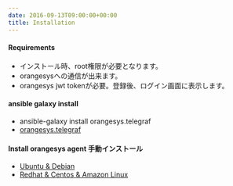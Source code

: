 ```yaml
---
date: 2016-09-13T09:00:00+00:00
title: Installation
---
```


#### Requirements

* インストール時、root権限が必要となります。
* orangesysへの通信が出来ます。
* orangesys jwt tokenが必要。登録後、ログイン画面に表示します。

#### ansible galaxy install
* ansible-galaxy install orangesys.telegraf
* [orangesys.telegraf](https://galaxy.ansible.com/orangesys/telegraf/)

#### Install orangesys agent 手動インストール
* [Ubuntu & Debian](/documentation/installation/ubuntu-debian)
* [Redhat & Centos & Amazon Linux](/documentation/installation/redhat-centos)
